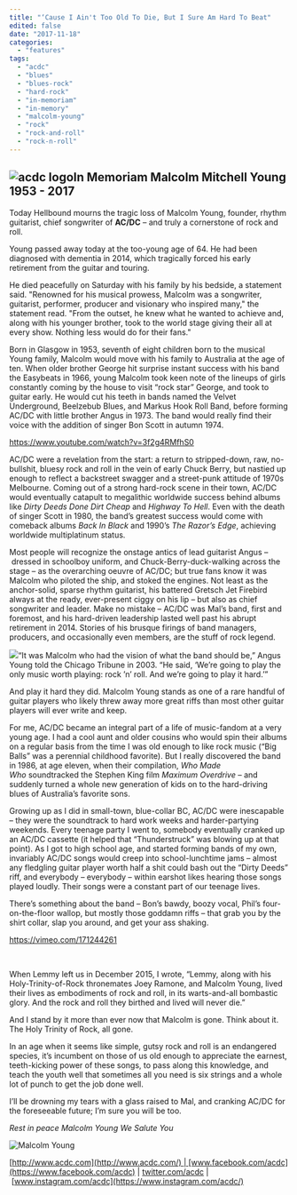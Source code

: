 ```yaml
---
title: "‘Cause I Ain't Too Old To Die, But I Sure Am Hard To Beat"
edited: false
date: "2017-11-18"
categories:
  - "features"
tags:
  - "acdc"
  - "blues"
  - "blues-rock"
  - "hard-rock"
  - "in-memoriam"
  - "in-memory"
  - "malcolm-young"
  - "rock"
  - "rock-and-roll"
  - "rock-n-roll"
---
```


## ![acdc logo](https://hellbound.ca/wp-content/uploads/2017/11/Acdc_logo_band.jpg)In Memoriam Malcolm Mitchell Young 1953 - 2017

Today Hellbound mourns the tragic loss of Malcolm Young, founder, rhythm guitarist, chief songwriter of **AC/DC** – and truly a cornerstone of rock and roll.

Young passed away today at the too-young age of 64. He had been diagnosed with dementia in 2014, which tragically forced his early retirement from the guitar and touring.

He died peacefully on Saturday with his family by his bedside, a statement said. "Renowned for his musical prowess, Malcolm was a songwriter, guitarist, performer, producer and visionary who inspired many," the statement read. "From the outset, he knew what he wanted to achieve and, along with his younger brother, took to the world stage giving their all at every show. Nothing less would do for their fans."

Born in Glasgow in 1953, seventh of eight children born to the musical Young family, Malcolm would move with his family to Australia at the age of ten. When older brother George hit surprise instant success with his band the Easybeats in 1966, young Malcolm took keen note of the lineups of girls constantly coming by the house to visit “rock star” George, and took to guitar early. He would cut his teeth in bands named the Velvet Underground, Beelzebub Blues, and Markus Hook Roll Band, before forming AC/DC with little brother Angus in 1973. The band would really find their voice with the addition of singer Bon Scott in autumn 1974.

https://www.youtube.com/watch?v=3f2g4RMfhS0

AC/DC were a revelation from the start: a return to stripped-down, raw, no-bullshit, bluesy rock and roll in the vein of early Chuck Berry, but nastied up enough to reflect a backstreet swagger and a street-punk attitude of 1970s Melbourne. Coming out of a strong hard-rock scene in their town, AC/DC would eventually catapult to megalithic worldwide success behind albums like _Dirty Deeds Done Dirt Cheap_ and _Highway To Hell_. Even with the death of singer Scott in 1980, the band’s greatest success would come with comeback albums _Back In Black_ and 1990’s _The Razor’s Edge_, achieving worldwide multiplatinum status.

Most people will recognize the onstage antics of lead guitarist Angus – dressed in schoolboy uniform, and Chuck-Berry-duck-walking across the stage – as the overarching oeuvre of AC/DC; but true fans know it was Malcolm who piloted the ship, and stoked the engines. Not least as the anchor-solid, sparse rhythm guitarist, his battered Gretsch Jet Firebird always at the ready, ever-present ciggy on his lip – but also as chief songwriter and leader. Make no mistake – AC/DC was Mal’s band, first and foremost, and his hard-driven leadership lasted well past his abrupt retirement in 2014. Stories of his brusque firings of band managers, producers, and occasionally even members, are the stuff of rock legend.

![](https://hellbound.ca/wp-content/uploads/2017/11/myoung03-271x300.jpg)“It was Malcolm who had the vision of what the band should be,” Angus Young told the Chicago Tribune in 2003. “He said, ‘We’re going to play the only music worth playing: rock ’n’ roll. And we’re going to play it hard.’”

And play it hard they did. Malcolm Young stands as one of a rare handful of guitar players who likely threw away more great riffs than most other guitar players will ever write and keep.

For me, AC/DC became an integral part of a life of music-fandom at a very young age. I had a cool aunt and older cousins who would spin their albums on a regular basis from the time I was old enough to like rock music (“Big Balls” was a perennial childhood favorite). But I really discovered the band in 1986, at age eleven, when their compilation, _Who Made Who_ soundtracked the Stephen King film _Maximum Overdrive_ – and suddenly turned a whole new generation of kids on to the hard-driving blues of Australia’s favorite sons.

Growing up as I did in small-town, blue-collar BC, AC/DC were inescapable – they were the soundtrack to hard work weeks and harder-partying weekends. Every teenage party I went to, somebody eventually cranked up an AC/DC cassette (it helped that “Thunderstruck” was blowing up at that point). As I got to high school age, and started forming bands of my own, invariably AC/DC songs would creep into school-lunchtime jams – almost any fledgling guitar player worth half a shit could bash out the “Dirty Deeds” riff, and everybody – everybody – within earshot likes hearing those songs played loudly. Their songs were a constant part of our teenage lives.

There’s something about the band – Bon’s bawdy, boozy vocal, Phil’s four-on-the-floor wallop, but mostly those goddamn riffs – that grab you by the shirt collar, slap you around, and get your ass shaking.

https://vimeo.com/171244261

 

When Lemmy left us in December 2015, I wrote, “Lemmy, along with his Holy-Trinity-of-Rock thronemates Joey Ramone, and Malcolm Young, lived their lives as embodiments of rock and roll, in its warts-and-all bombastic glory. And the rock and roll they birthed and lived will never die.”

And I stand by it more than ever now that Malcolm is gone. Think about it. The Holy Trinity of Rock, all gone.

In an age when it seems like simple, gutsy rock and roll is an endangered species, it’s incumbent on those of us old enough to appreciate the earnest, teeth-kicking power of these songs, to pass along this knowledge, and teach the youth well that sometimes all you need is six strings and a whole lot of punch to get the job done well.

I’ll be drowning my tears with a glass raised to Mal, and cranking AC/DC for the foreseeable future; I’m sure you will be too.

_Rest in peace Malcolm Young_ _We Salute You_

![Malcolm Young](https://hellbound.ca/wp-content/uploads/2017/11/myoung01.jpg)

[http://www.acdc.com](http://www.acdc.com/) | [www.facebook.com/acdc](https://www.facebook.com/acdc) | [twitter.com/acdc](https://twitter.com/acdc) | [www.instagram.com/acdc](https://www.instagram.com/acdc/)
